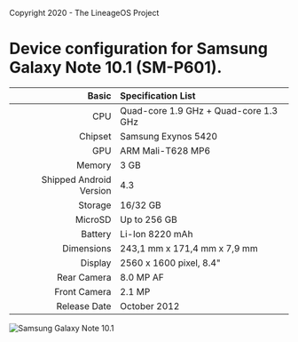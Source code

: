Copyright 2020 - The LineageOS Project

Device configuration for Samsung Galaxy Note 10.1 (SM-P601).
========================================

Basic   | Specification List
-------:|:-------------------------
CPU     | Quad-core 1.9 GHz + Quad-core 1.3 GHz
Chipset | Samsung Exynos 5420
GPU     | ARM Mali-T628 MP6
Memory  | 3 GB
Shipped Android Version | 4.3
Storage | 16/32 GB
MicroSD | Up to 256 GB
Battery | Li-Ion 8220 mAh
Dimensions | 243,1 mm x 171,4 mm x 7,9 mm
Display | 2560 x 1600 pixel, 8.4"
Rear Camera  | 8.0 MP AF
Front Camera | 2.1 MP
Release Date | October 2012

![Samsung Galaxy Note 10.1](https://fdn2.gsmarena.com/vv/pics/samsung/samsung-galaxy-note-101-2014-2.jpg "Samsung Galaxy Note 10.1")
